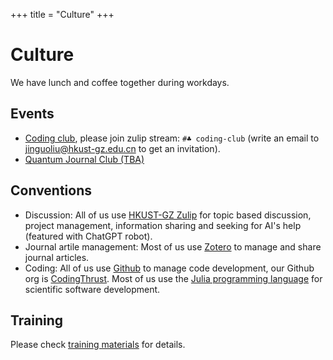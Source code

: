 +++
title = "Culture"
+++

# Culture
We have lunch and coffee together during workdays.

## Events
* [Coding club](https://github.com/CodingThrust/CodingClub), please join zulip stream: `#♣ coding-club` (write an email to [jinguoliu@hkust-gz.edu.cn](mailto:jinguoliu@hkust-gz.edu.cn) to get an invitation).
* [Quantum Journal Club (TBA)]()

## Conventions
* Discussion: All of us use [HKUST-GZ Zulip](zulip.hkust-gz.edu.cn) for topic based discussion, project management, information sharing and seeking for AI's help (featured with ChatGPT robot).
* Journal artile management: Most of us use [Zotero](https://www.zotero.org/) to manage and share journal articles.
* Coding: All of us use [Github](https://github.com/) to manage code development, our Github org is [CodingThrust](https://github.com/CodingThrust). Most of us use the [Julia programming language](https://julialang.org/) for scientific software development.
## Training
Please check [training materials](/training) for details.